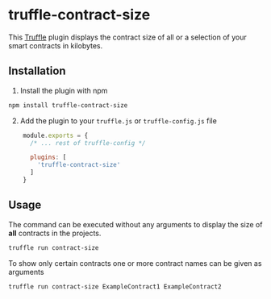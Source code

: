 # truffle-contract-size

This [Truffle](https://www.trufflesuite.com/docs/truffle/overview) plugin displays the contract size of all or a selection of your smart contracts in kilobytes.

## Installation

1. Install the plugin with npm

```bash
npm install truffle-contract-size
```

2. Add the plugin to your `truffle.js` or `truffle-config.js` file
```js
    module.exports = {
      /* ... rest of truffle-config */

      plugins: [
        'truffle-contract-size'
      ]
    }
```

## Usage

The command can be executed without any arguments to display the size of **all** contracts in the projects.

```bash
truffle run contract-size
```

To show only certain contracts one or more contract names can be given as arguments

```bash
truffle run contract-size ExampleContract1 ExampleContract2
```

